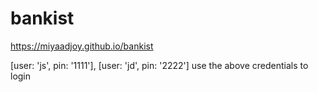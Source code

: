 # bankist 

https://miyaadjoy.github.io/bankist

[user: 'js', pin: '1111'],
[user: 'jd', pin: '2222']
use the above credentials to login
